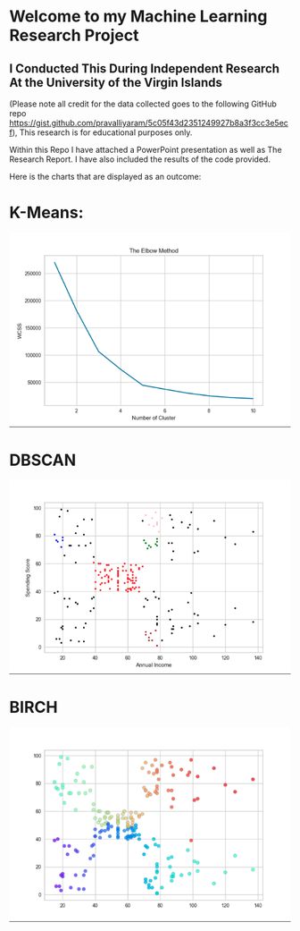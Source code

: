 # Welcome to my Machine Learning Research Project 

## I Conducted This During Independent Research At the University of the Virgin Islands

(Please note all credit for the data collected goes to the following GitHub repo https://gist.github.com/pravalliyaram/5c05f43d2351249927b8a3f3cc3e5ecf), This research is for educational purposes only.

Within this Repo I have attached a PowerPoint presentation as well as The Research Report. I have also included the results of the code provided.

Here is the charts that are displayed as an outcome:

# K-Means:
![Local Image](Kmeans.png)

# DBSCAN
![Local Image](DBSCAN.png)

# BIRCH
![Local Image](BIRCH.png)